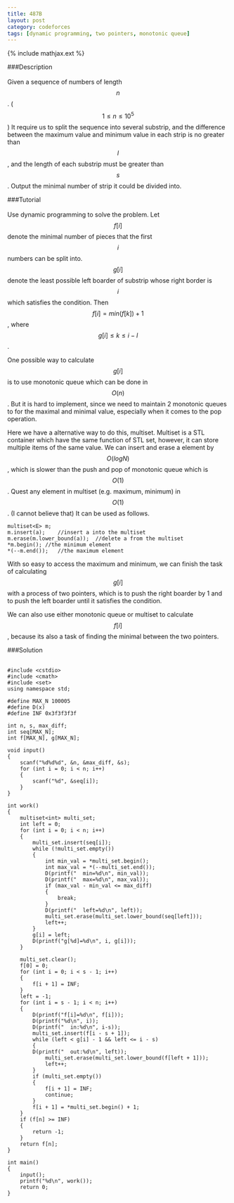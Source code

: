 ```yaml
---
title: 487B
layout: post
category: codeforces
tags: [dynamic programming, two pointers, monotonic queue]
---
```


{% include mathjax.ext %}

###Description  
<br/>
Given a sequence of numbers of length $$n$$. ($$1 \leq n \leq 10^5$$)
It require us to split the sequence into several substrip,
and the difference between the maximum value and minimum value in each strip is no greater than $$l$$,
and the length of each substrip must be greater than $$s$$.
Output the minimal number of strip it could be divided into.
<br/>

###Tutorial  
<br/>
Use dynamic programming to solve the problem.
Let $$f[i]$$ denote the minimal number of pieces that the first $$i$$ numbers can be split into.
$$g[i]$$ denote the least possible left boarder of substrip whose right border is $$i$$ which satisfies the condition.
Then $$f[i] = min(f[k]) + 1$$, where $$g[i] ≤ k ≤ i - l$$.

One possible way to calculate $$g[i]$$ is to use monotonic queue which can be done in $$O(n)$$.
But it is hard to implement, since we need to maintain 2 monotonic queues to for the maximal and minimal value,
especially when it comes to the pop operation.

Here we have a alternative way to do this, multiset.
Multiset is a STL container which have the same function of STL set,
however, it can store multiple items of the same value.
We can insert and erase a element by $$O(logN)$$,
which is slower than the push and pop of monotonic queue which is $$O(1)$$.
Quest any element in multiset (e.g. maximum, minimum) in $$O(1)$$. (I cannot believe that)
It can be used as follows.

	multiset<E> m;
	m.insert(a);	//insert a into the multiset
	m.erase(m.lower_bound(a));	//delete a from the multiset
	*m.begin();	//the minimum element
	*(--m.end());	//the maximum element

With so easy to access the maximum and minimum,
we can finish the task of calculating $$g[i]$$ with a process of two pointers,
which is to push the right boarder by 1 and to push the left boarder until it satisfies the condition.

We can also use either monotonic queue or multiset to calculate $$f[i]$$,
because its also a task of finding the minimal between the two pointers.
<br/>


###Solution  
<br/>

	#include <cstdio>
	#include <cmath>
	#include <set>
	using namespace std;
	
	#define MAX_N 100005
	#define D(x) 
	#define INF 0x3f3f3f3f
	
	int n, s, max_diff;
	int seq[MAX_N];
	int f[MAX_N], g[MAX_N];
	
	void input()
	{
		scanf("%d%d%d", &n, &max_diff, &s);
		for (int i = 0; i < n; i++)
		{
			scanf("%d", &seq[i]);
		}
	}
	
	int work()
	{
		multiset<int> multi_set;
		int left = 0;
		for (int i = 0; i < n; i++)
		{
			multi_set.insert(seq[i]);
			while (!multi_set.empty())
			{
				int min_val = *multi_set.begin();
				int max_val = *(--multi_set.end());
				D(printf("	min=%d\n", min_val));
				D(printf("	max=%d\n", max_val));
				if (max_val - min_val <= max_diff)
				{
					break;
				}
				D(printf("	left=%d\n", left));
				multi_set.erase(multi_set.lower_bound(seq[left]));
				left++;
			}
			g[i] = left;
			D(printf("g[%d]=%d\n", i, g[i]));
		}
	
		multi_set.clear();
		f[0] = 0;
		for (int i = 0; i < s - 1; i++)
		{
			f[i + 1] = INF;
		}
		left = -1;
		for (int i = s - 1; i < n; i++)
		{
			D(printf("f[i]=%d\n", f[i]));
			D(printf("%d\n", i));
			D(printf("	in:%d\n", i-s));
			multi_set.insert(f[i - s + 1]);
			while (left < g[i] - 1 && left <= i - s)
			{
			D(printf("	out:%d\n", left));
				multi_set.erase(multi_set.lower_bound(f[left + 1]));
				left++;
			}
			if (multi_set.empty())
			{
				f[i + 1] = INF;
				continue;
			}
			f[i + 1] = *multi_set.begin() + 1;
		}
		if (f[n] >= INF)
		{
			return -1;
		}
		return f[n];
	}
	
	int main()
	{
		input();
		printf("%d\n", work());
		return 0;
	}
	
